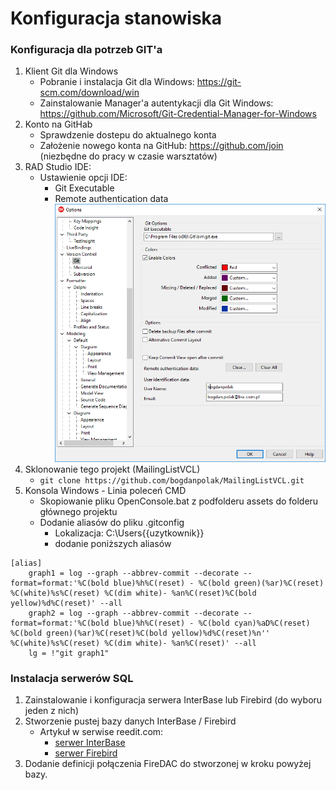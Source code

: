 # Konfiguracja stanowiska

### Konfiguracja dla potrzeb GIT'a

1. Klient Git dla Windows
    * Pobranie i instalacja Git dla Windows: https://git-scm.com/download/win
    * Zainstalowanie Manager'a autentykacji dla Git Windows: https://github.com/Microsoft/Git-Credential-Manager-for-Windows
3. Konto na GitHab
    * Sprawdzenie dostepu do aktualnego konta 
    * Założenie nowego konta na GitHub: https://github.com/join (niezbędne do pracy w czasie warsztatów)
2. RAD Studio IDE:
    * Ustawienie opcji IDE:
        * Git Executable
        * Remote authentication data
        ![](./assets/opcje-IDE-dla-Gita.png)
3. Sklonowanie tego projekt (MailingListVCL)
    * ```git clone https://github.com/bogdanpolak/MailingListVCL.git```
3. Konsola Windows - Linia poleceń CMD
    * Skopiowanie pliku OpenConsole.bat z podfolderu assets do folderu głównego projektu
    * Dodanie aliasów do pliku .gitconfig
        * Lokalizacja: C:\Users\{{uzytkownik}}
        * dodanie poniższych aliasów
```
[alias]
	graph1 = log --graph --abbrev-commit --decorate --format=format:'%C(bold blue)%h%C(reset) - %C(bold green)(%ar)%C(reset) %C(white)%s%C(reset) %C(dim white)- %an%C(reset)%C(bold yellow)%d%C(reset)' --all
	graph2 = log --graph --abbrev-commit --decorate --format=format:'%C(bold blue)%h%C(reset) - %C(bold cyan)%aD%C(reset) %C(bold green)(%ar)%C(reset)%C(bold yellow)%d%C(reset)%n''          %C(white)%s%C(reset) %C(dim white)- %an%C(reset)' --all
	lg = !"git graph1"
```

### Instalacja serwerów SQL

1. Zainstalowanie i konfiguracja serwera InterBase lub Firebird (do wyboru jeden z nich)
2. Stworzenie pustej bazy danych InterBase / Firebird
    * Artykuł w serwise reedit.com:
        * [serwer InterBase](https://www.reddit.com/user/BogdanPolakBSC/comments/9cymje/)
        * [serwer Firebird](https://www.reddit.com/user/BogdanPolakBSC/comments/9cyrh2/)
3. Dodanie definicji połączenia FireDAC do stworzonej w kroku powyżej bazy.

